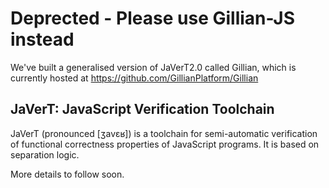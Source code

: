 # Deprected - Please use Gillian-JS instead

We've built a generalised version of JaVerT2.0 called Gillian, which is currently hosted at https://github.com/GillianPlatform/Gillian

## JaVerT: JavaScript Verification Toolchain

JaVerT (pronounced [ʒavɛʁ]) is a toolchain for semi-automatic verification of functional correctness properties of JavaScript programs. It is based on separation logic.

More details to follow soon.
